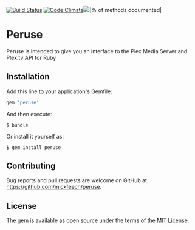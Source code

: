 [![Build Status](https://travis-ci.org/mickfeech/peruse.svg?branch=master)](https://travis-ci.org/mickfeech/peruse) [![Code Climate](https://codeclimate.com/github/mickfeech/peruse/badges/gpa.svg)](https://codeclimate.com/github/mickfeech/peruse)[![](https://img.shields.io/badge/documentation-100%25-brightgreen.svg)](http://www.rubydoc.info/github/mickfeech/peruse/master)|% of methods documented|
# Peruse

Peruse is intended to give you an interface to the Plex Media Server and Plex.tv API for Ruby

## Installation

Add this line to your application's Gemfile:

```ruby
gem 'peruse'
```

And then execute:

    $ bundle

Or install it yourself as:

    $ gem install peruse


## Contributing

Bug reports and pull requests are welcome on GitHub at https://github.com/mickfeech/peruse.


## License

The gem is available as open source under the terms of the [MIT License](http://opensource.org/licenses/MIT).

